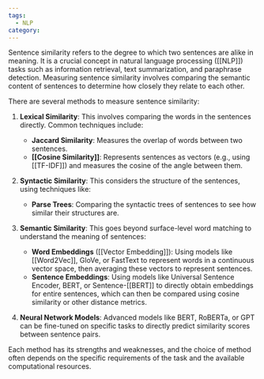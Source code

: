 ```yaml
---
tags:
  - NLP
category:
---
```


Sentence similarity refers to the degree to which two sentences are alike in meaning. It is a crucial concept in natural language processing ([[NLP]]) tasks such as information retrieval, text summarization, and paraphrase detection. Measuring sentence similarity involves comparing the semantic content of sentences to determine how closely they relate to each other.

There are several methods to measure sentence similarity:

1. **Lexical Similarity**: This involves comparing the words in the sentences directly. Common techniques include:
   - **Jaccard Similarity**: Measures the overlap of words between two sentences.
   - **[[Cosine Similarity]]**: Represents sentences as vectors (e.g., using [[TF-IDF]]) and measures the cosine of the angle between them.

2. **Syntactic Similarity**: This considers the structure of the sentences, using techniques like:
   - **Parse Trees**: Comparing the syntactic trees of sentences to see how similar their structures are.

3. **Semantic Similarity**: This goes beyond surface-level word matching to understand the meaning of sentences:
   - **Word Embeddings** ([[Vector Embedding]]): Using models like [[Word2Vec]], GloVe, or FastText to represent words in a continuous vector space, then averaging these vectors to represent sentences.
   - **Sentence Embeddings**: Using models like Universal Sentence Encoder, BERT, or Sentence-[[BERT]] to directly obtain embeddings for entire sentences, which can then be compared using cosine similarity or other distance metrics.

4. **Neural Network Models**: Advanced models like BERT, RoBERTa, or GPT can be fine-tuned on specific tasks to directly predict similarity scores between sentence pairs.



Each method has its strengths and weaknesses, and the choice of method often depends on the specific requirements of the task and the available computational resources.